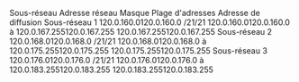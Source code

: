 Sous-réseau	Adresse réseau	Masque	Plage d'adresses	Adresse de diffusion
Sous-réseau 1	120.0.160.0120.0.160.0	/21/21	120.0.160.0120.0.160.0 à 120.0.167.255120.0.167.255	120.0.167.255120.0.167.255
Sous-réseau 2	120.0.168.0120.0.168.0	/21/21	120.0.168.0120.0.168.0 à 120.0.175.255120.0.175.255	120.0.175.255120.0.175.255
Sous-réseau 3	120.0.176.0120.0.176.0	/21/21	120.0.176.0120.0.176.0 à 120.0.183.255120.0.183.255	120.0.183.255120.0.183.255
